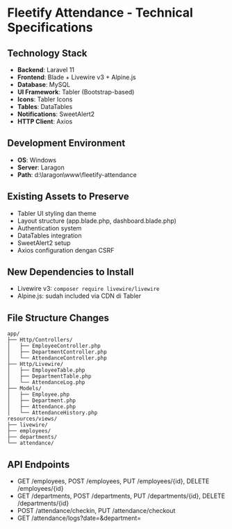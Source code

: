 # Fleetify Attendance - Technical Specifications

## Technology Stack
- **Backend**: Laravel 11
- **Frontend**: Blade + Livewire v3 + Alpine.js
- **Database**: MySQL
- **UI Framework**: Tabler (Bootstrap-based)
- **Icons**: Tabler Icons
- **Tables**: DataTables
- **Notifications**: SweetAlert2
- **HTTP Client**: Axios

## Development Environment
- **OS**: Windows
- **Server**: Laragon
- **Path**: d:\laragon\www\fleetify-attendance

## Existing Assets to Preserve
- Tabler UI styling dan theme
- Layout structure (app.blade.php, dashboard.blade.php)
- Authentication system
- DataTables integration
- SweetAlert2 setup
- Axios configuration dengan CSRF

## New Dependencies to Install
- Livewire v3: `composer require livewire/livewire`
- Alpine.js: sudah included via CDN di Tabler

## File Structure Changes
```
app/
├── Http/Controllers/
│   ├── EmployeeController.php
│   ├── DepartmentController.php
│   └── AttendanceController.php
├── Http/Livewire/
│   ├── EmployeeTable.php
│   ├── DepartmentTable.php
│   └── AttendanceLog.php
├── Models/
│   ├── Employee.php
│   ├── Department.php
│   ├── Attendance.php
│   └── AttendanceHistory.php
resources/views/
├── livewire/
├── employees/
├── departments/
└── attendance/
```

## API Endpoints
- GET /employees, POST /employees, PUT /employees/{id}, DELETE /employees/{id}
- GET /departments, POST /departments, PUT /departments/{id}, DELETE /departments/{id}  
- POST /attendance/checkin, PUT /attendance/checkout
- GET /attendance/logs?date=&department=
